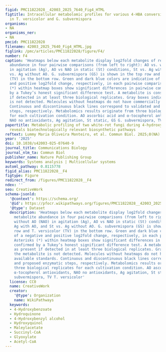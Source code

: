 ```yaml
---
figid: PMC11822028__42003_2025_7640_Fig4_HTML
figtitle: Intracellular metabolomic profiles for various 4-HBA conversion pathways
  in T. versicolor and G. subvermispora
organisms:
- NA
organisms_ner:
- NA
pmcid: PMC11822028
filename: 42003_2025_7640_Fig4_HTML.jpg
figlink: /pmc/articles/PMC11822028/figure/F4/
number: F4
caption: 'Heatmaps below each metabolite display log2fold changes of relative metabolite
  abundance in four pairwise comparisons (from left to right): AO vs. without AO (NAO)
  in agitation (Ag), AO vs NAO in static (St) conditions, St vs. Ag with AO, and St
  vs. Ag without AO. G. subvermispora (GS) is shown in the top row and T. versicolor
  (TV) in the bottom row. Green and dark blue colors are indicative of a negative
  and positive log2fold change, respectively, in each pairwise comparison. Asterisks
  (*) within heatmap boxes show significant differences in pairwise comparisons, confirmed
  by a Tukey’s honest significant difference test. A metabolite is considered as present
  if detected in at least three biological replicates. Gray boxes indicate the metabolite
  is not detected. Molecules without heatmaps do not have commercially available standards.
  Continuous and discontinuous black lines correspond to validated and proposed enzymatic
  steps, respectively. Metabolomics results originate from three biological replicates
  for each cultivation condition. AO ascorbic acid and α-tocopherol antioxidants,
  NAO no antioxidants, Ag agitation, St static, GS G. subvermispora, TV T. versicolor'
papertitle: Metabolic profiling of two white-rot fungi during 4-hydroxybenzoate conversion
  reveals biotechnologically relevant biosynthetic pathways
reftext: Lummy Maria Oliveira Monteiro, et al. Commun Biol. 2025;8(NA).
year: '2025'
doi: 10.1038/s42003-025-07640-9
journal_title: Communications Biology
journal_nlm_ta: Commun Biol
publisher_name: Nature Publishing Group
keywords: Systems analysis | Multicellular systems
automl_pathway: 0.8115778
figid_alias: PMC11822028__F4
figtype: Figure
redirect_from: /figures/PMC11822028__F4
ndex: ''
seo: CreativeWork
schema-jsonld:
  '@context': https://schema.org/
  '@id': https://pfocr.wikipathways.org/figures/PMC11822028__42003_2025_7640_Fig4_HTML.html
  '@type': Dataset
  description: 'Heatmaps below each metabolite display log2fold changes of relative
    metabolite abundance in four pairwise comparisons (from left to right): AO vs.
    without AO (NAO) in agitation (Ag), AO vs NAO in static (St) conditions, St vs.
    Ag with AO, and St vs. Ag without AO. G. subvermispora (GS) is shown in the top
    row and T. versicolor (TV) in the bottom row. Green and dark blue colors are indicative
    of a negative and positive log2fold change, respectively, in each pairwise comparison.
    Asterisks (*) within heatmap boxes show significant differences in pairwise comparisons,
    confirmed by a Tukey’s honest significant difference test. A metabolite is considered
    as present if detected in at least three biological replicates. Gray boxes indicate
    the metabolite is not detected. Molecules without heatmaps do not have commercially
    available standards. Continuous and discontinuous black lines correspond to validated
    and proposed enzymatic steps, respectively. Metabolomics results originate from
    three biological replicates for each cultivation condition. AO ascorbic acid and
    α-tocopherol antioxidants, NAO no antioxidants, Ag agitation, St static, GS G.
    subvermispora, TV T. versicolor'
  license: CC0
  name: CreativeWork
  creator:
    '@type': Organization
    name: WikiPathways
  keywords:
  - 4-Hydroxybenzoate
  - Hydroquinone
  - 4-Hydroxybenzyl alcohol
  - Hydroxyquinol
  - Maleylacetate
  - Succinyl-CoA
  - Glyoxylate
  - Acetyl-CoA
---
```

